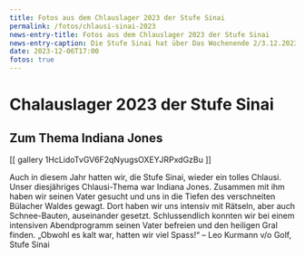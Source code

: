 ```yaml
---
title: Fotos aus dem Chlauslager 2023 der Stufe Sinai
permalink: /fotos/chlausi-sinai-2023
news-entry-title: Fotos aus dem Chlauslager 2023 der Stufe Sinai
news-entry-caption: Die Stufe Sinai hat über Das Wochenende 2/3.12.2023 ein cooles Lager in Bülach erlebt.
date: 2023-12-06T17:00
fotos: true
---
```


# Chalauslager 2023 der Stufe Sinai

## Zum Thema Indiana Jones

[[ gallery 1HcLidoTvGV6F2qNyugsOXEYJRPxdGzBu ]]

Auch in diesem Jahr hatten wir, die Stufe Sinai, wieder ein tolles Chlausi. Unser diesjähriges Chlausi-Thema war Indiana Jones. Zusammen mit ihm haben wir seinen Vater gesucht und uns in die Tiefen des verschneiten Bülacher Waldes gewagt. Dort haben wir uns intensiv mit Rätseln, aber auch Schnee-Bauten, auseinander gesetzt. Schlussendlich konnten wir bei einem intensiven Abendprogramm seinen Vater befreien und den heiligen Gral finden.
„Obwohl es kalt war, hatten wir viel Spass!“ – Leo Kurmann v/o Golf, Stufe Sinai